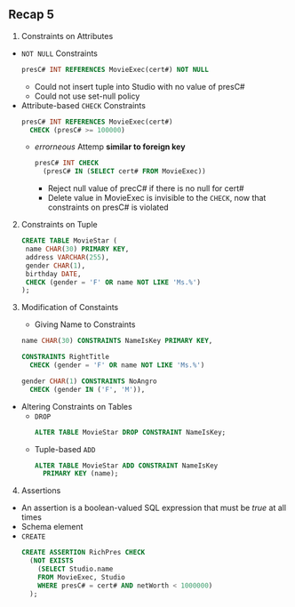 ## Recap 5

1. Constraints on Attributes
  - `NOT NULL` Constraints
    ```sql
    presC# INT REFERENCES MovieExec(cert#) NOT NULL
    ```
    * Could not insert tuple into Studio with no value of presC#
    * Could not use set-null policy
  - Attribute-based `CHECK` Constraints
      ```sql
      presC# INT REFERENCES MovieExec(cert#) 
        CHECK (presC# >= 100000)
      ```
    - _errorneous_ Attemp **similar to foreign key**
      ```sql
      presC# INT CHECK
        (presC# IN (SELECT cert# FROM MovieExec))
      ```
      * Reject null value of precC# if there is no null for cert#
      * Delete value in MovieExec is invisible to the `CHECK`, now that constraints on presC# is violated
    
    
2. Constraints on Tuple
   ```sql
   CREATE TABLE MovieStar (
    name CHAR(30) PRIMARY KEY,
    address VARCHAR(255),
    gender CHAR(1),
    birthday DATE,
    CHECK (gender = 'F' OR name NOT LIKE 'Ms.%')
   );
   ```
 
 
3. Modification of Constaints
   - Giving Name to Constraints
    ```sql 
    name CHAR(30) CONSTRAINTS NameIsKey PRIMARY KEY,
    ```
    ```sql
    CONSTRAINTS RightTitle
      CHECK (gender = 'F' OR name NOT LIKE 'Ms.%')
    ```
    ```sql
    gender CHAR(1) CONSTRAINTS NoAngro
      CHECK (gender IN ('F', 'M')),
    ```
  - Altering Constraints on Tables
    * `DROP`
      ```sql
      ALTER TABLE MovieStar DROP CONSTRAINT NameIsKey;
      ```
    * Tuple-based `ADD`
      ```sql
      ALTER TABLE MovieStar ADD CONSTRAINT NameIsKey
        PRIMARY KEY (name);
      ```
    
4. Assertions
  - An assertion is a boolean-valued SQL expression that must be _true_ at all times
  - Schema element
  - `CREATE`
    ```sql
    CREATE ASSERTION RichPres CHECK
      (NOT EXISTS
        (SELECT Studio.name
        FROM MovieExec, Studio
        WHERE presC# = cert# AND netWorth < 1000000)
      );
    ```
  
